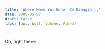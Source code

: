 ```yaml
---
title: 'Where Have You Gone, Ze Dimagio...'
date: 2009-05-07
draft: false
tags: [app, butt, iphone, Video]

---
```


Oh, right there: